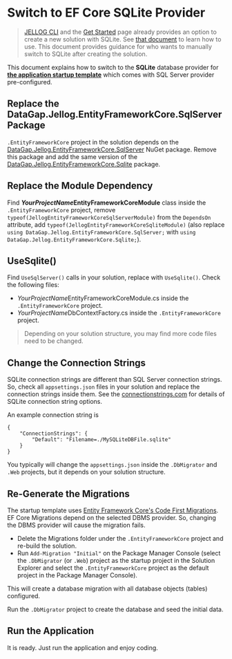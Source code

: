 # Switch to EF Core SQLite Provider

> [JELLOG CLI](CLI.md) and the [Get Started](https://jellog.io/get-started) page already provides an option to create a new solution with SQLite. See [that document](Entity-Framework-Core-Other-DBMS.md) to learn how to use. This document provides guidance for who wants to manually switch to SQLite after creating the solution.

This document explains how to switch to the **SQLite** database provider for **[the application startup template](Startup-Templates/Application.md)** which comes with SQL Server provider pre-configured.

## Replace the DataGap.Jellog.EntityFrameworkCore.SqlServer Package

`.EntityFrameworkCore` project in the solution depends on the [DataGap.Jellog.EntityFrameworkCore.SqlServer](https://www.nuget.org/packages/DataGap.Jellog.EntityFrameworkCore.SqlServer) NuGet package. Remove this package and add the same version of the [DataGap.Jellog.EntityFrameworkCore.Sqlite](https://www.nuget.org/packages/DataGap.Jellog.EntityFrameworkCore.Sqlite) package.

## Replace the Module Dependency

Find ***YourProjectName*EntityFrameworkCoreModule** class inside the `.EntityFrameworkCore` project, remove `typeof(JellogEntityFrameworkCoreSqlServerModule)` from the `DependsOn` attribute, add `typeof(JellogEntityFrameworkCoreSqliteModule)` (also replace `using DataGap.Jellog.EntityFrameworkCore.SqlServer;` with `using DataGap.Jellog.EntityFrameworkCore.Sqlite;`).

## UseSqlite()

Find `UseSqlServer()` calls in your solution, replace with `UseSqlite()`. Check the following files:

* *YourProjectName*EntityFrameworkCoreModule.cs inside the `.EntityFrameworkCore` project.
* *YourProjectName*DbContextFactory.cs inside the `.EntityFrameworkCore` project.

> Depending on your solution structure, you may find more code files need to be changed.

## Change the Connection Strings

SQLite connection strings are different than SQL Server connection strings. So, check all `appsettings.json` files in your solution and replace the connection strings inside them. See the [connectionstrings.com]( https://www.connectionstrings.com/sqlite/ ) for details of SQLite connection string options.

An example connection string is

```
{
    "ConnectionStrings": {
        "Default": "Filename=./MySQLiteDBFile.sqlite"
    }
}
```

You typically will change the `appsettings.json` inside the `.DbMigrator` and `.Web` projects, but it depends on your solution structure.

## Re-Generate the Migrations

The startup template uses [Entity Framework Core's Code First Migrations](https://docs.microsoft.com/en-us/ef/core/managing-schemas/migrations/). EF Core Migrations depend on the selected DBMS provider. So, changing the DBMS provider will cause the migration fails.

* Delete the Migrations folder under the `.EntityFrameworkCore` project and re-build the solution.
* Run `Add-Migration "Initial"` on the Package Manager Console (select the `.DbMigrator`  (or `.Web`) project as the startup project in the Solution Explorer and select the `.EntityFrameworkCore` project as the default project in the Package Manager Console).

This will create a database migration with all database objects (tables) configured.

Run the `.DbMigrator` project to create the database and seed the initial data.

## Run the Application

It is ready. Just run the application and enjoy coding.
